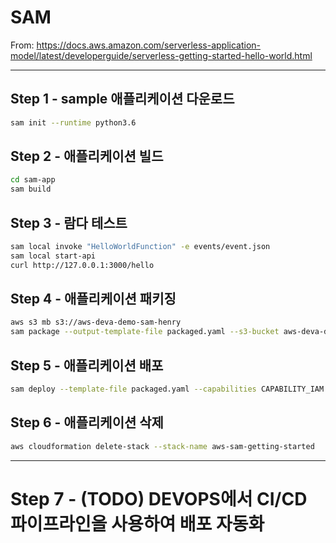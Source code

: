 # SAM
From: https://docs.aws.amazon.com/serverless-application-model/latest/developerguide/serverless-getting-started-hello-world.html

---

## Step 1 - sample 애플리케이션 다운로드
```bash
sam init --runtime python3.6
```

## Step 2 - 애플리케이션 빌드
```bash
cd sam-app
sam build
```

## Step 3 - 람다 테스트
```bash
sam local invoke "HelloWorldFunction" -e events/event.json
sam local start-api
curl http://127.0.0.1:3000/hello 
```

## Step 4 - 애플리케이션 패키징
```bash
aws s3 mb s3://aws-deva-demo-sam-henry
sam package --output-template-file packaged.yaml --s3-bucket aws-deva-demo-sam-henry aws-deva-demo-sam-henry --region ap-northeast-2 
```

## Step 5 - 애플리케이션 배포

```bash
sam deploy --template-file packaged.yaml --capabilities CAPABILITY_IAM --stack-name aws-sam-getting-started --region ap-northeast-2 
```

## Step 6 - 애플리케이션 삭제

```bash
aws cloudformation delete-stack --stack-name aws-sam-getting-started
```

--- 

# Step 7 - (TODO) DEVOPS에서 CI/CD 파이프라인을 사용하여 배포 자동화